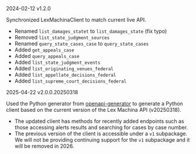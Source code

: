 
2024-02-12 v1.2.0

Synchronized LexMachinaClient to match current live API.

- Renamed `list_damages_statet` to `list_damages_state` (fix typo)
- Removed `list_state_judgment_sources` 
- Renamed `query_state_cases_case` to `query_state_cases`
- Added `get_appeals_case` 
- Added `query_appeals_case`
- Added `list_state_judgment_events`
- Added `list_originating_venues_federal`
- Added `list_appellate_decisions_federal`
- Added `list_supreme_court_decisions_federal`


2025-04-22 v2.0.0.20250318

Used the Python generator from [openapi-generator](https://openapi-generator.tech/docs/generators/python/) to generate a Python client based on the current version of the Lex Machina API (v20250318).

- The updated client has methods for recently added endpoints such as those accessing alerts results and searching for cases by case number.
- The previous version of the client is accessible under a `v1` subpackage. We will not be providing continuing support for the `v1` subpackage and it will be removed in 2026.

